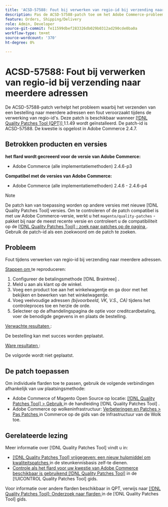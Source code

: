```yaml
---
title: 'ACSD-57588: Fout bij verwerken van regio-id bij verzending naar meerdere adressen'
description: Pas de ACSD-57588-patch toe om het Adobe Commerce-probleem te verhelpen, waarbij het verzenden van een bestelling naar meerdere adressen een fout veroorzaakt tijdens de verwerking van de regio-id.
feature: Orders, Shipping/Delivery
role: Admin, Developer
source-git-commit: fe11599dbef283326db029b0312ad290cde0ba0a
workflow-type: tm+mt
source-wordcount: '370'
ht-degree: 0%

---
```


# ACSD-57588: Fout bij verwerken van regio-id bij verzending naar meerdere adressen

De ACSD-57588-patch verhelpt het probleem waarbij het verzenden van een bestelling naar meerdere adressen een fout veroorzaakt tijdens de verwerking van regio-id&#39;s. Deze patch is beschikbaar wanneer [[!DNL Quality Patches Tool (QPT)] ](https://experienceleague.adobe.com/en/docs/commerce-knowledge-base/kb/announcements/commerce-announcements/magento-quality-patches-released-new-tool-to-self-serve-quality-patches) 1.1.49 wordt geïnstalleerd. De patch-id is ACSD-57588. De kwestie is opgelost in Adobe Commerce 2.4.7.

## Betrokken producten en versies

**het flard wordt gecreeerd voor de versie van Adobe Commerce:**

* Adobe Commerce (alle implementatiemethoden) 2.4.6-p3

**Compatibel met de versies van Adobe Commerce:**

* Adobe Commerce (alle implementatiemethoden) 2.4.6 - 2.4.6-p4

>[!NOTE]
>
>De patch kan van toepassing worden op andere versies met nieuwe [!DNL Quality Patches Tool] versies. Om te controleren of de patch compatibel is met uw Adobe Commerce-versie, werkt u het `magento/quality-patches` -pakket bij naar de meest recente versie en controleert u de compatibiliteit op de [[!DNL Quality Patches Tool] : zoek naar patches op de pagina ](https://experienceleague.adobe.com/tools/commerce-quality-patches/index.html) . Gebruik de patch-id als een zoekwoord om de patch te zoeken.

## Probleem

Fout tijdens verwerken van regio-id bij verzending naar meerdere adressen.

<u> Stappen om </u> te reproduceren:

1. Configureer de betalingsmethode [!DNL Braintree] .
1. Meld u aan als klant op de winkel.
1. Voeg een product toe aan het winkelwagentje en ga door met het bekijken en bewerken van het winkelwagentje.
1. Voeg veelvoudige adressen *(bijvoorbeeld, VK, V.S., CA)* tijdens het controleproces toe en herzie de orde.
1. Selecteer op de afhandelingspagina de optie voor creditcardbetaling, voer de benodigde gegevens in en plaats de bestelling.

<u> Verwachte resultaten </u>:

De bestelling kan met succes worden geplaatst.

<u> Ware resultaten </u>:

De volgorde wordt niet geplaatst.

## De patch toepassen

Om individuele flarden toe te passen, gebruik de volgende verbindingen afhankelijk van uw plaatsingsmethode:

* Adobe Commerce of Magento Open Source op locatie: [[!DNL Quality Patches Tool]  > Gebruik ](/help/tools/quality-patches-tool/usage.md) in de handleiding [!DNL Quality Patches Tool] .
* Adobe Commerce op wolkeninfrastructuur: [ Verbeteringen en Patches > Pas Patches ](https://experienceleague.adobe.com/docs/commerce-cloud-service/user-guide/develop/upgrade/apply-patches.html) in Commerce op de gids van de Infrastructuur van de Wolk toe.

## Gerelateerde lezing

Meer informatie over [!DNL Quality Patches Tool] vindt u in:

* [[!DNL Quality Patches Tool]  vrijgegeven: een nieuw hulpmiddel om kwaliteitspatches ](https://experienceleague.adobe.com/en/docs/commerce-knowledge-base/kb/announcements/commerce-announcements/magento-quality-patches-released-new-tool-to-self-serve-quality-patches) in de steunkennisbasis zelf-te dienen.
* [ Controle als het flard voor uw kwestie van Adobe Commerce beschikbaar is gebruikend  [!DNL Quality Patches Tool]](/help/tools/quality-patches-tool/patches-available-in-qpt/check-patch-for-magento-issue-with-magento-quality-patches.md) in de [!UICONTROL Quality Patches Tool] gids.


Voor informatie over andere flarden beschikbaar in QPT, verwijs naar [[!DNL Quality Patches Tool]: Onderzoek naar flarden ](https://experienceleague.adobe.com/tools/commerce-quality-patches/index.html) in de [!DNL Quality Patches Tool] gids.
